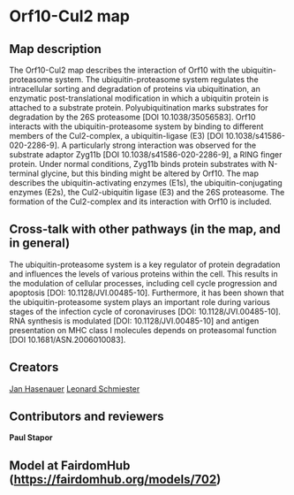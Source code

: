 # Orf10-Cul2 map

## Map description
The Orf10-Cul2 map describes the interaction of Orf10 with the ubiquitin-proteasome system. The ubiquitin-proteasome system regulates the intracellular sorting and degradation of proteins via ubiquitination, an enzymatic post-translational modification in which a ubiquitin protein is attached to a substrate protein. Polyubiquitination marks substrates for degradation by the 26S proteasome [DOI 10.1038/35056583]. Orf10 interacts with the ubiquitin-proteasome system by binding to different members of the Cul2-complex, a ubiquitin-ligase (E3) [DOI 10.1038/s41586-020-2286-9]. A particularly strong interaction was observed for the substrate adaptor Zyg11b [DOI 10.1038/s41586-020-2286-9], a RING finger protein. Under normal conditions, Zyg11b binds protein substrates with N-terminal glycine, but this binding might be altered by Orf10.
The map describes the ubiquitin-activating enzymes (E1s), the ubiquitin-conjugating enzymes (E2s), the Cul2-ubiquitin ligase (E3) and the 26S proteasome. The formation of the Cul2-complex and its interaction with Orf10 is included.

## Cross-talk with other pathways (in the map, and in general)
The ubiquitin-proteasome system is a key regulator of protein degradation and influences the levels of various proteins within the cell. This results in the modulation of cellular processes, including cell cycle progression and apoptosis [DOI: 10.1128/JVI.00485-10]. Furthermore, it has been shown that the ubiquitin-proteasome system plays an important role during various stages of the infection cycle of coronaviruses [DOI: 10.1128/JVI.00485-10]. RNA synthesis is modulated [DOI: 10.1128/JVI.00485-10] and antigen presentation on MHC class I molecules depends on proteasomal function [DOI 10.1681/ASN.2006010083].

## Creators
[Jan Hasenauer](https://fairdomhub.org/people/842)
[Leonard Schmiester](https://fairdomhub.org/people/1799)

## Contributors and reviewers
**Paul Stapor**

## Model at FairdomHub (https://fairdomhub.org/models/702)
